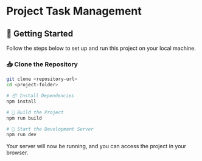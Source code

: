 # Project Task Management

## 🚀 Getting Started  

Follow the steps below to set up and run this project on your local machine.  

### 📥 Clone the Repository  
```sh
git clone <repository-url>
cd <project-folder>

# 📦 Install Dependencies
npm install

# 🔧 Build the Project
npm run build

# 🏃 Start the Development Server
npm run dev
```

Your server will now be running, and you can access the project in your browser.
